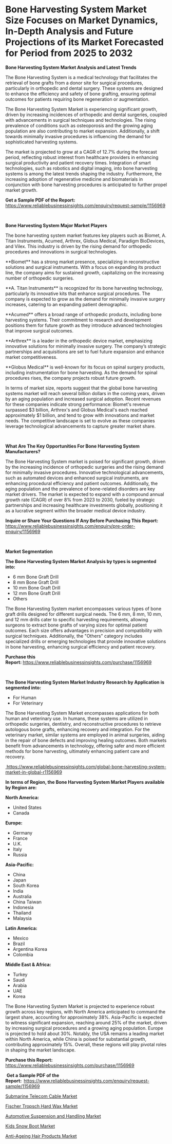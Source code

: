 <p><h1>Bone Harvesting System Market Size Focuses on Market Dynamics, In-Depth Analysis and Future Projections of its Market Forecasted for Period from 2025 to 2032</h1></p><p><strong>Bone Harvesting System Market Analysis and Latest Trends</strong></p>
<p><p>The Bone Harvesting System is a medical technology that facilitates the retrieval of bone grafts from a donor site for surgical procedures, particularly in orthopedic and dental surgery. These systems are designed to enhance the efficiency and safety of bone grafting, ensuring optimal outcomes for patients requiring bone regeneration or augmentation.</p><p>The Bone Harvesting System Market is experiencing significant growth, driven by increasing incidences of orthopedic and dental surgeries, coupled with advancements in surgical techniques and technologies. The rising prevalence of conditions such as osteoporosis and the growing aging population are also contributing to market expansion. Additionally, a shift towards minimally invasive procedures is influencing the demand for sophisticated harvesting systems.</p><p>The market is projected to grow at a CAGR of 12.7% during the forecast period, reflecting robust interest from healthcare providers in enhancing surgical productivity and patient recovery times. Integration of smart technologies, such as robotics and digital imaging, into bone harvesting systems is among the latest trends shaping the industry. Furthermore, the increasing adoption of regenerative medicine and biomaterials in conjunction with bone harvesting procedures is anticipated to further propel market growth.</p></p>
<p><strong>Get a Sample PDF of the Report:&nbsp;</strong> <a href="https://www.reliablebusinessinsights.com/enquiry/request-sample/1156969?utm_campaign=96&utm_medium=2&utm_source=Github&utm_content=ia&utm_term=21032025&utm_id=bone-harvesting-system">https://www.reliablebusinessinsights.com/enquiry/request-sample/1156969</a></p>
<p>&nbsp;</p>
<p><strong>Bone Harvesting System Major Market Players</strong></p>
<p><p>The bone harvesting system market features key players such as Biomet, A. Titan Instruments, Acumed, Arthrex, Globus Medical, Paradigm BioDevices, and Vilex. This industry is driven by the rising demand for orthopedic procedures and innovations in surgical technologies.</p><p>**Biomet** has a strong market presence, specializing in reconstructive solutions and surgical instruments. With a focus on expanding its product line, the company aims for sustained growth, capitalizing on the increasing number of orthopedic surgeries.</p><p>**A. Titan Instruments** is recognized for its bone harvesting technology, particularly its innovative kits that enhance surgical procedures. The company is expected to grow as the demand for minimally invasive surgery increases, catering to an expanding patient demographic.</p><p>**Acumed** offers a broad range of orthopedic products, including bone harvesting systems. Their commitment to research and development positions them for future growth as they introduce advanced technologies that improve surgical outcomes.</p><p>**Arthrex** is a leader in the orthopedic device market, emphasizing innovative solutions for minimally invasive surgery. The company’s strategic partnerships and acquisitions are set to fuel future expansion and enhance market competitiveness.</p><p>**Globus Medical** is well-known for its focus on spinal surgery products, including instrumentation for bone harvesting. As the demand for spinal procedures rises, the company projects robust future growth.</p><p>In terms of market size, reports suggest that the global bone harvesting systems market will reach several billion dollars in the coming years, driven by an aging population and increased surgical adoption. Recent revenues for these companies indicate strong performance: Biomet's revenue surpassed $3 billion, Arthrex's and Globus Medical's each reached approximately $1 billion, and tend to grow with innovations and market needs. The competitive landscape is set to evolve as these companies leverage technological advancements to capture greater market share.</p></p>
<p>&nbsp;</p>
<p><strong>What Are The Key Opportunities For Bone Harvesting System Manufacturers?</strong></p>
<p><p>The Bone Harvesting System market is poised for significant growth, driven by the increasing incidence of orthopedic surgeries and the rising demand for minimally invasive procedures. Innovative technological advancements, such as automated devices and enhanced surgical instruments, are enhancing procedural efficiency and patient outcomes. Additionally, the aging population and the prevalence of bone-related disorders are key market drivers. The market is expected to expand with a compound annual growth rate (CAGR) of over 8% from 2023 to 2030, fueled by strategic partnerships and increasing healthcare investments globally, positioning it as a lucrative segment within the broader medical device industry.</p></p>
<p><strong>Inquire or Share Your Questions If Any Before Purchasing This Report:</strong> <a href="https://www.reliablebusinessinsights.com/enquiry/pre-order-enquiry/1156969?utm_campaign=96&utm_medium=2&utm_source=Github&utm_content=ia&utm_term=21032025&utm_id=bone-harvesting-system">https://www.reliablebusinessinsights.com/enquiry/pre-order-enquiry/1156969</a></p>
<p>&nbsp;</p>
<p><strong>Market Segmentation</strong></p>
<p><strong>The Bone Harvesting System Market Analysis by types is segmented into:</strong></p>
<p><ul><li>6 mm Bone Graft Drill</li><li>8 mm Bone Graft Drill</li><li>10 mm Bone Graft Drill</li><li>12 mm Bone Graft Drill</li><li>Others</li></ul></p>
<p><p>The Bone Harvesting System market encompasses various types of bone graft drills designed for different surgical needs. The 6 mm, 8 mm, 10 mm, and 12 mm drills cater to specific harvesting requirements, allowing surgeons to extract bone grafts of varying sizes for optimal patient outcomes. Each size offers advantages in precision and compatibility with surgical techniques. Additionally, the "Others" category includes specialized drills or emerging technologies that provide innovative solutions in bone harvesting, enhancing surgical efficiency and patient recovery.</p></p>
<p><strong>Purchase this Report:&nbsp;</strong><a href="https://www.reliablebusinessinsights.com/purchase/1156969?utm_campaign=96&utm_medium=2&utm_source=Github&utm_content=ia&utm_term=21032025&utm_id=bone-harvesting-system">https://www.reliablebusinessinsights.com/purchase/1156969</a></p>
<p>&nbsp;</p>
<p><strong>The Bone Harvesting System Market Industry Research by Application is segmented into:</strong></p>
<p><ul><li>For Human</li><li>For Veterinary</li></ul></p>
<p><p>The Bone Harvesting System Market encompasses applications for both human and veterinary use. In humans, these systems are utilized in orthopedic surgeries, dentistry, and reconstructive procedures to retrieve autologous bone grafts, enhancing recovery and integration. For the veterinary market, similar systems are employed in animal surgeries, aiding in the repair of bone defects and improving healing outcomes. Both markets benefit from advancements in technology, offering safer and more efficient methods for bone harvesting, ultimately enhancing patient care and recovery.</p></p>
<p><a href="https://www.reliablebusinessinsights.com/global-bone-harvesting-system-market-in-global-r1156969?utm_campaign=96&utm_medium=2&utm_source=Github&utm_content=ia&utm_term=21032025&utm_id=bone-harvesting-system">&nbsp;https://www.reliablebusinessinsights.com/global-bone-harvesting-system-market-in-global-r1156969</a></p>
<p><strong>In terms of Region, the Bone Harvesting System Market Players available by Region are:</strong></p>
<p>
    <p> <strong> North America: </strong>
        <ul>
            <li>United States</li>
            <li>Canada</li>
        </ul>
        </p> 
    <p> <strong> Europe: </strong>
        <ul>
            <li>Germany</li>
            <li>France</li>
            <li>U.K.</li>
            <li>Italy</li>
            <li>Russia</li>
        </ul>
        </p> 
    <p> <strong> Asia-Pacific: </strong>
        <ul>
            <li>China</li>
            <li>Japan</li>
            <li>South Korea</li>
            <li>India</li>
            <li>Australia</li>
            <li>China Taiwan</li>
            <li>Indonesia</li>
            <li>Thailand</li>
            <li>Malaysia</li>
        </ul>
        </p> 
    <p> <strong> Latin America: </strong>
        <ul>
            <li>Mexico</li>
            <li>Brazil</li>
            <li>Argentina Korea</li>
            <li>Colombia</li>
        </ul>
        </p> 
    <p> <strong> Middle East & Africa: </strong>
        <ul>
            <li>Turkey</li>
            <li>Saudi</li>
            <li>Arabia</li>
            <li>UAE</li>
            <li>Korea</li>
        </ul>
    </p>
    </p>
<p><p>The Bone Harvesting System Market is projected to experience robust growth across key regions, with North America anticipated to command the largest share, accounting for approximately 38%. Asia-Pacific is expected to witness significant expansion, reaching around 25% of the market, driven by increasing surgical procedures and a growing aging population. Europe is projected to hold about 30%. Notably, the USA remains a leading market within North America, while China is poised for substantial growth, contributing approximately 15%. Overall, these regions will play pivotal roles in shaping the market landscape.</p></p>
<p><strong>Purchase this Report: </strong><a href="https://www.reliablebusinessinsights.com/purchase/1156969?utm_campaign=96&utm_medium=2&utm_source=Github&utm_content=ia&utm_term=21032025&utm_id=bone-harvesting-system">https://www.reliablebusinessinsights.com/purchase/1156969</a></p>
<p>&nbsp;<strong>Get a Sample PDF of the Report:&nbsp;&nbsp;</strong><a href="https://www.reliablebusinessinsights.com/enquiry/request-sample/1156969?utm_campaign=96&utm_medium=2&utm_source=Github&utm_content=ia&utm_term=21032025&utm_id=bone-harvesting-system">https://www.reliablebusinessinsights.com/enquiry/request-sample/1156969</a></p>
<p><strong></strong></p>
<p><p><a href="https://github.com/timayuethem/Market-Research-Report-List-1/blob/main/submarine-telecom-cable-market.md?utm_campaign=96&utm_medium=2&utm_source=Github&utm_content=ia&utm_term=21032025&utm_id=bone-harvesting-system">Submarine Telecom Cable Market</a></p><p><a href="https://github.com/nicoytabiz7/Market-Research-Report-List-1/blob/main/fischer-tropsch-hard-wax-market.md?utm_campaign=96&utm_medium=2&utm_source=Github&utm_content=ia&utm_term=21032025&utm_id=bone-harvesting-system">Fischer Tropsch Hard Wax Market</a></p><p><a href="https://github.com/brabolyrah3h/Market-Research-Report-List-1/blob/main/automotive-suspension-and-handling-market.md?utm_campaign=96&utm_medium=2&utm_source=Github&utm_content=ia&utm_term=21032025&utm_id=bone-harvesting-system">Automotive Suspension and Handling Market</a></p><p><a href="https://github.com/sekohlorik/Market-Research-Report-List-1/blob/main/kids-snow-boot-market.md?utm_campaign=96&utm_medium=2&utm_source=Github&utm_content=ia&utm_term=21032025&utm_id=bone-harvesting-system">Kids Snow Boot Market</a></p><p><a href="https://github.com/avirsuckra/Market-Research-Report-List-1/blob/main/anti-ageing-hair-products-market.md?utm_campaign=96&utm_medium=2&utm_source=Github&utm_content=ia&utm_term=21032025&utm_id=bone-harvesting-system">Anti-Ageing Hair Products Market</a></p></p>